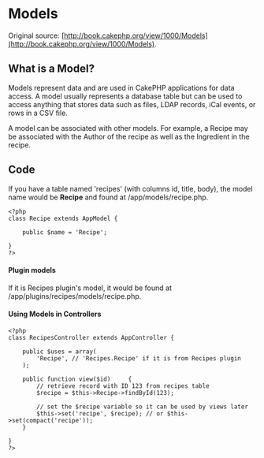 # Models

Original source: [http://book.cakephp.org/view/1000/Models](http://book.cakephp.org/view/1000/Models).

## What is a Model?

Models represent data and are used in CakePHP applications for data access. A model usually represents a database table but can be used to access anything that stores data such as files, LDAP records, iCal events, or rows in a CSV file.

A model can be associated with other models. For example, a Recipe may be associated with the Author of the recipe as well as the Ingredient in the recipe.

## Code

If you have a table named 'recipes' (with columns id, title, body), the model name would be **Recipe** and found at /app/models/recipe.php.

    <?php
    class Recipe extends AppModel {
    
        public $name = 'Recipe';

    }
    ?>

#### Plugin models

If it is Recipes plugin's model, it would be found at /app/plugins/recipes/models/recipe.php.

#### Using Models in Controllers

    <?php
    class RecipesController extends AppController {
    
        public $uses = array(
            'Recipe', // 'Recipes.Recipe' if it is from Recipes plugin
        );
    
        public function view($id)     {
            // retrieve record with ID 123 from recipes table
            $recipe = $this->Recipe->findById(123);
    
            // set the $recipe variable so it can be used by views later
            $this->set('recipe', $recipe); // or $this->set(compact('recipe'));
        }

    }
    ?>